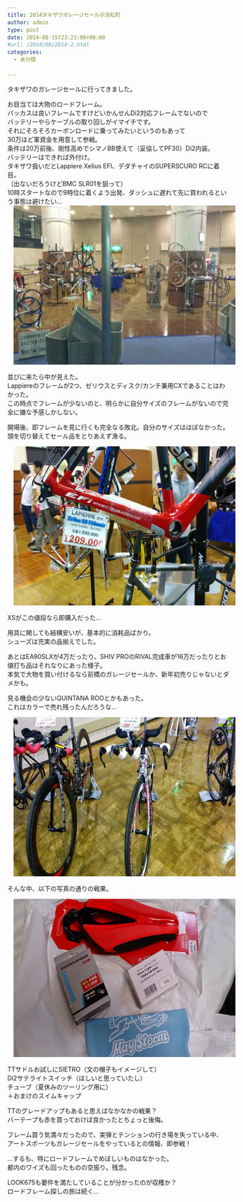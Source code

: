 ```yaml
---
title: 2014タキザワガレージセール＠浜松町
author: admin
type: post
date: 2014-08-15T23:23:00+00:00
#url: /2014/08/2014-2.html
categories:
  - 未分類

---
```

タキザワのガレージセールに行ってきました。

<div>
</div>

<div>
  お目当ては大物のロードフレーム。
</div>

<div>
  バッカスは良いフレームですけどいかんせんDi2対応フレームでないので
</div>

<div>
  バッテリーやらケーブルの取り回しがイマイチです。
</div>

<div>
</div>

<div>
  それにそろそろカーボンロードに乗ってみたいというのもあって
</div>

<div>
  30万ほど軍資金を用意して参戦。
</div>

<div>
  条件は20万前後、剛性高めでシマノBB使えて（妥協してPF30）Di2内装。
</div>

<div>
  バッテリーはできれば外付け。
</div>

<div>
</div>

<div>
</div>

<div>
  タキザワ扱いだとLappiere Xelius EFI、デダチャイのSUPERSCURO RCに着目。
</div>

<div>
  （出ないだろうけどBMC SLR01を狙って）
</div>

<div>
  10時スタートなので9時位に着くよう出発、ダッシュに遅れて先に買われるという事態は避けたい…
</div>

<div>
</div>

<div>
  <div class="separator" style="clear: both; text-align: center;">
    <a href="IMG_20140816_094922.jpg" imageanchor="1" style="margin-left: 1em; margin-right: 1em;"><img border="0" src="./IMG_20140816_094922.jpg" height="360" width="640" /></a>
  </div>

  <p>
    並びに来たら中が見えた。<br /> Lappiereのフレームが2つ、ゼリウスとディスク/カンチ兼用CXであることはわかった。<br /> この時点でフレームが少ないのと、明らかに自分サイズのフレームがないので完全に嫌な予感しかしない。
  </p>

  <p>
    開場後、即フレームを見に行くも完全なる敗北。自分のサイズはほぼなかった。<br /> 頭を切り替えてセール品をとりあえず漁る。
  </p>

  <div class="separator" style="clear: both; text-align: center;">
    <a href="IMG_20140816_101550.jpg" imageanchor="1" style="margin-left: 1em; margin-right: 1em;"><img border="0" src="./IMG_20140816_101550.jpg" height="360" width="640" /></a>
  </div>

  <p>
    XSがこの値段なら即購入だった…
  </p>

  <p>
    用具に関しても結構安いが、基本的に消耗品ばかり。<br /> シューズは充実の品揃えでした。
  </p>

  <p>
    あとはEA90SLXが4万だったり、SHIV PROのRIVAL完成車が16万だったりとお値打ち品はそれなりにあった様子。<br /> 本気で大物を買い付けるなら前橋のガレージセールか、新年初売りじゃないとダメかも。
  </p>

  <p>
    見る機会の少ないQUINTANA ROOとかもあった。<br /> これはカラーで売れ残ったんだろうな…
  </p>

  <div class="separator" style="clear: both; text-align: center;">
    <a href="IMG_20140816_100344.jpg" imageanchor="1" style="margin-left: 1em; margin-right: 1em;"><img border="0" src="./IMG_20140816_100344.jpg" height="360" width="640" /></a>
  </div>

  <p>
    そんな中、以下の写真の通りの戦果。
  </p>

  <div class="separator" style="clear: both; text-align: center;">
    <a href="2014-08-1616.32.48" imageanchor="1" style="margin-left: 1em; margin-right: 1em;"><img border="0" src="2014-08-1616.32.48.jpg" height="358" width="640" /></a>
  </div>

  <p>
    TTサドルお試しにSIETRO（文の帽子もイメージして）<br /> Di2サテライトスイッチ（ほしいと思っていたし）<br /> チューブ（夏休みのツーリング用に）<br /> ＋おまけのスイムキャップ
  </p>

  <p>
    TTのグレードアップもあると思えばなかなかの戦果？<br /> バーテープも赤を買っておけば良かったとちょっと後悔。
  </p>

  <p>
    フレーム買う気満々だったので、実弾とテンションの行き場を失っている中、<br /> アートスポーツもガレージセールをやっているとの情報、即参戦！
  </p>

  <p>
    …するも、特にロードフレームでめぼしいものはなかった。<br /> 都内のワイズも回ったものの空振り。残念。
  </p>

  <p>
    LOOK675も要件を満たしていることが分かったのが収穫か？<br /> ロードフレーム探しの旅は続く…</div>